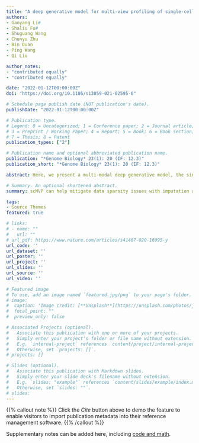 ```yaml
---
title: "A deep generative model for multi-view profiling of single-cell RNA-seq and ATAC-seq data"
authors:
- Gaoyang Li#
- Shaliu Fu#
- Shuguang Wang
- Chenyu Zhu
- Bin Duan
- Ping Wang
- Qi Liu

author_notes:
- "contributed equally"
- "contributed equally"

date: "2022-01-12T00:00:00Z"
doi: "https://doi.org/10.1186/s13059-021-02595-6"

# Schedule page publish date (NOT publication's date).
publishDate: "2022-01-12T00:00:00Z"

# Publication type.
# Legend: 0 = Uncategorized; 1 = Conference paper; 2 = Journal article;
# 3 = Preprint / Working Paper; 4 = Report; 5 = Book; 6 = Book section;
# 7 = Thesis; 8 = Patent
publication_types: ["2"]

# Publication name and optional abbreviated publication name.
publication: "*Genome Biology* 23(1): 20 (IF: 12.3)"
publication_short: "*Genome Biology* 23(1): 20 (IF: 12.3)"

abstract: Here, we present a multi-modal deep generative model, the single-cell Multi-View Profiler (scMVP), which is designed for handling sequencing data that simultaneously measure gene expression and chromatin accessibility in the same cell, including SNARE-seq, sci-CAR, Paired-seq, SHARE-seq, and Multiome from 10X Genomics. scMVP generates common latent representations for dimensionality reduction, cell clustering, and developmental trajectory inference and generates separate imputations for differential analysis and cis-regulatory element identification. 

# Summary. An optional shortened abstract.
summary: scMVP can help mitigate data sparsity issues with imputation and accurately identify cell groups for different joint profiling techniques with common latent embedding, and we demonstrate its advantages on several realistic datasets.

tags:
- Source Themes
featured: true

# links:
# - name: ""
#   url: ""
# url_pdf: https://www.nature.com/articles/s41467-020-16995-y
url_code: ''
url_dataset: ''
url_poster: ''
url_project: ''
url_slides: ''
url_source: ''
url_video: ''

# Featured image
# To use, add an image named `featured.jpg/png` to your page's folder. 
# image:
#  caption: 'Image credit: [**Unsplash**](https://unsplash.com/photos/jdD8gXaTZsc)'
#  focal_point: ""
#  preview_only: false

# Associated Projects (optional).
#   Associate this publication with one or more of your projects.
#   Simply enter your project's folder or file name without extension.
#   E.g. `internal-project` references `content/project/internal-project/index.md`.
#   Otherwise, set `projects: []`.
# projects: []

# Slides (optional).
#   Associate this publication with Markdown slides.
#   Simply enter your slide deck's filename without extension.
#   E.g. `slides: "example"` references `content/slides/example/index.md`.
#   Otherwise, set `slides: ""`.
# slides:
---
```


{{% callout note %}}
Click the *Cite* button above to demo the feature to enable visitors to import publication metadata into their reference management software.
{{% /callout %}}

Supplementary notes can be added here, including [code and math](https://sourcethemes.com/academic/docs/writing-markdown-latex/).
